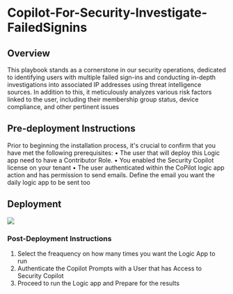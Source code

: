 # Copilot-For-Security-Investigate-FailedSignins

## Overview
This playbook stands as a cornerstone in our security operations, dedicated to identifying users with multiple failed sign-ins and conducting in-depth investigations into associated IP addresses using threat intelligence sources. In addition to this, it meticulously analyzes various risk factors linked to the user, including their membership group status, device compliance, and other pertinent issues

## Pre-deployment Instructions

Prior to beginning the installation process, it's crucial to confirm that you have met the following prerequisites:
• The user that will deploy this Logic app need to have a Contributor Role.
• You enabled the Security Copilot license on your tenant
• The user authenticated within the CoPilot logic app action and has permission to send emails.
Define the email you want the daily logic app to be sent too

## Deployment

<a href="https://portal.azure.com/#create/Microsoft.Template/uri/https%3A%2F%2Fraw.githubusercontent.com%2FKwachSean%2FSecurityCopilot%2Fmain%2Fplaybooks%2FThreatBulletinCopilot%2Fazuredeploy.json" target="_blank">
    <img src="https://aka.ms/deploytoazurebutton"/>

</a>


### Post-Deployment Instructions

1. Select the freaquency on how many times you want the Logic App to run 
2. Authenticate the Copilot Prompts with a User that has Access to Security Copilot 
3. Proceed to run the Logic app and Prepare for the results 


